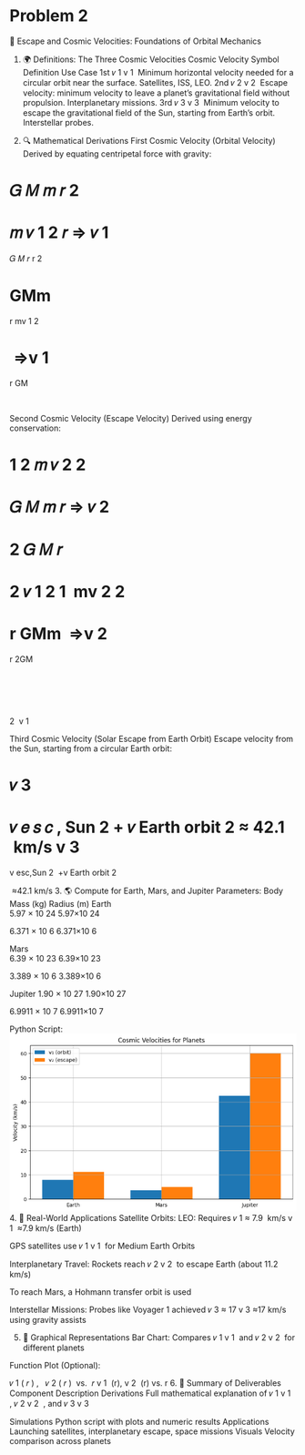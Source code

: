 # Problem 2
🚀 Escape and Cosmic Velocities: Foundations of Orbital Mechanics
1. 🌍 Definitions: The Three Cosmic Velocities
Cosmic Velocity	Symbol	Definition	Use Case
1st	
𝑣
1
v 
1
​
 	Minimum horizontal velocity needed for a circular orbit near the surface.	Satellites, ISS, LEO.
2nd	
𝑣
2
v 
2
​
 	Escape velocity: minimum velocity to leave a planet’s gravitational field without propulsion.	Interplanetary missions.
3rd	
𝑣
3
v 
3
​
 	Minimum velocity to escape the gravitational field of the Sun, starting from Earth’s orbit.	Interstellar probes.

2. 🔍 Mathematical Derivations
First Cosmic Velocity (Orbital Velocity)
Derived by equating centripetal force with gravity:

𝐺
𝑀
𝑚
𝑟
2
=
𝑚
𝑣
1
2
𝑟
⇒
𝑣
1
=
𝐺
𝑀
𝑟
r 
2
 
GMm
​
 = 
r
mv 
1
2
​
 
​
 ⇒v 
1
​
 = 
r
GM
​
 
​
 
Second Cosmic Velocity (Escape Velocity)
Derived using energy conservation:

1
2
𝑚
𝑣
2
2
=
𝐺
𝑀
𝑚
𝑟
⇒
𝑣
2
=
2
𝐺
𝑀
𝑟
=
2
𝑣
1
2
1
​
 mv 
2
2
​
 = 
r
GMm
​
 ⇒v 
2
​
 = 
r
2GM
​
 
​
 = 
2
​
 v 
1
​
 
Third Cosmic Velocity (Solar Escape from Earth Orbit)
Escape velocity from the Sun, starting from a circular Earth orbit:

𝑣
3
=
𝑣
𝑒
𝑠
𝑐
,
Sun
2
+
𝑣
Earth orbit
2
≈
42.1
 km/s
v 
3
​
 = 
v 
esc,Sun
2
​
 +v 
Earth orbit
2
​
 
​
 ≈42.1 km/s
3. 🌎 Compute for Earth, Mars, and Jupiter
Parameters:
Body	Mass (kg)	Radius (m)
Earth	
5.97
×
10
24
5.97×10 
24
 	
6.371
×
10
6
6.371×10 
6
 
Mars	
6.39
×
10
23
6.39×10 
23
 	
3.389
×
10
6
3.389×10 
6
 
Jupiter	
1.90
×
10
27
1.90×10 
27
 	
6.9911
×
10
7
6.9911×10 
7
 

Python Script:
![alt text](image-3.png)
4. 🚀 Real-World Applications
Satellite Orbits:
LEO: Requires 
𝑣
1
≈
7.9
 km/s
v 
1
​
 ≈7.9 km/s (Earth)

GPS satellites use 
𝑣
1
v 
1
​
  for Medium Earth Orbits

Interplanetary Travel:
Rockets reach 
𝑣
2
v 
2
​
  to escape Earth (about 11.2 km/s)

To reach Mars, a Hohmann transfer orbit is used

Interstellar Missions:
Probes like Voyager 1 achieved 
𝑣
3
≈
17
v 
3
​
 ≈17 km/s using gravity assists

5. 🌠 Graphical Representations
Bar Chart: Compares 
𝑣
1
v 
1
​
  and 
𝑣
2
v 
2
​
  for different planets

Function Plot (Optional):

𝑣
1
(
𝑟
)
,
 
𝑣
2
(
𝑟
)
 vs. 
𝑟
v 
1
​
 (r), v 
2
​
 (r) vs. r
6. 📌 Summary of Deliverables
Component	Description
Derivations	Full mathematical explanation of 
𝑣
1
v 
1
​
 , 
𝑣
2
v 
2
​
 , and 
𝑣
3
v 
3
​
 
Simulations	Python script with plots and numeric results
Applications	Launching satellites, interplanetary escape, space missions
Visuals	Velocity comparison across planets